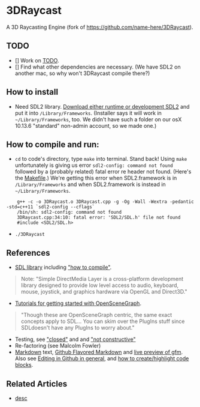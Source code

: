 # 3DRaycast
A 3D Raycasting Engine (fork of https://github.com/name-here/3DRaycast).


## TODO
* [] Work on [TODO](TODO.md).
* [] Find what other dependencies are necessary. (We have SDL2 on another mac, so why won't 3DRaycast compile there?)


## How to install
* Need SDL2 library. [Download either runtime or development SDL2](https://www.libsdl.org/download-2.0.php) and put it into `/Library/Frameworks`. (Installer says it will work in `~/Library/Frameworks`, too. We didn't have such a folder on our osX 10.13.6 "standard" non-admin account, so we made one.)


## How to compile and run:
* ```cd``` to code's directory, type ```make``` into terminal. Stand back!
 Using ```make``` unfortunately is giving us error ```sdl2-config: command not found``` followed by a (probably related) fatal error re header not found. (Here's the [Makefile](Makefile).) We're getting this error when SDL2.framework is in `/Library/Frameworks` and when SDL2.framework is instead in `~/Library/Frameworks`.
```
    g++ -c -o 3DRaycast.o 3DRaycast.cpp -g -Og -Wall -Wextra -pedantic -std=c++11 `sdl2-config --cflags`
    /bin/sh: sdl2-config: command not found
    3DRaycast.cpp:34:10: fatal error: 'SDL2/SDL.h' file not found
    #include <SDL2/SDL.h>
```
* ```./3DRaycast```


## References
* [SDL library](https://wiki.libsdl.org/) including ["how to compile"](https://wiki.libsdl.org/Installation). 
>Note: "Simple DirectMedia Layer is a cross-platform development library designed to provide low level access to audio, keyboard, mouse, joystick, and graphics hardware via OpenGL and Direct3D."
* [Tutorials for getting started with OpenSceneGraph](	http://www.openscenegraph.org/index.php/documentation/getting-started). 
>"Though these are OpenSceneGraph centric, the same exact concepts apply to	SDL... You can skim over the PlugIns stuff since SDLdoesn't have any PlugIns to worry about."
* Testing, see ["closed"](https://stackoverflow.com/questions/91384/unit-testing-for-c-code-tools-and-methodology) and and ["not constructive"](https://stackoverflow.com/questions/242926/comparison-of-c-unit-test-frameworks)
* Re-factoring (see Malcolm Fowler)
* [Markdown](https://daringfireball.net/projects/markdown/) text, 
[Github Flavored Markdown](http://github.github.com/gfm) 
and [live preview of gfm](http://jbt.github.io/markdown-editor).
Also see [Editing in Github in general](https://help.github.com/articles/about-writing-and-formatting-on-github/), 
and [how to create/highlight code blocks](https://help.github.com/articles/creating-and-highlighting-code-blocks/).


## Related Articles
* [desc](uri)

